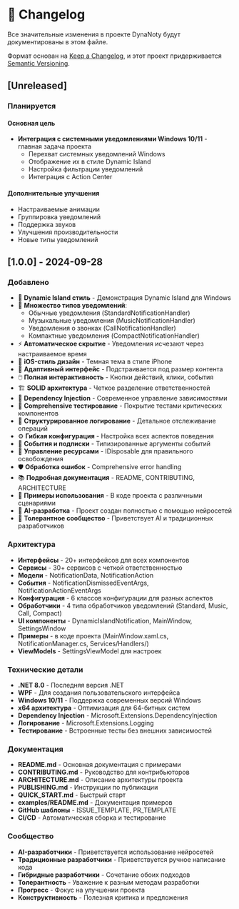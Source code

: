 # 📝 Changelog

Все значительные изменения в проекте DynaNoty будут документированы в этом файле.

Формат основан на [Keep a Changelog](https://keepachangelog.com/ru/1.0.0/),
и этот проект придерживается [Semantic Versioning](https://semver.org/lang/ru/).

## [Unreleased]

### Планируется

#### Основная цель
- **Интеграция с системными уведомлениями Windows 10/11** - главная задача проекта
  - Перехват системных уведомлений Windows
  - Отображение их в стиле Dynamic Island
  - Настройка фильтрации уведомлений
  - Интеграция с Action Center

#### Дополнительные улучшения
- Настраиваемые анимации
- Группировка уведомлений
- Поддержка звуков
- Улучшения производительности
- Новые типы уведомлений

## [1.0.0] - 2024-09-28

### Добавлено
- 🎯 **Dynamic Island стиль** - Демонстрация Dynamic Island для Windows
- 🔔 **Множество типов уведомлений**:
  - Обычные уведомления (StandardNotificationHandler)
  - Музыкальные уведомления (MusicNotificationHandler)
  - Уведомления о звонках (CallNotificationHandler)
  - Компактные уведомления (CompactNotificationHandler)
- ⚡ **Автоматическое скрытие** - Уведомления исчезают через настраиваемое время
- 🎨 **iOS-стиль дизайн** - Темная тема в стиле iPhone
- 📱 **Адаптивный интерфейс** - Подстраивается под размер контента
- 🖱️ **Полная интерактивность** - Кнопки действий, клики, события
- 🏗️ **SOLID архитектура** - Четкое разделение ответственностей
- 🔧 **Dependency Injection** - Современное управление зависимостями
- 🧪 **Comprehensive тестирование** - Покрытие тестами критических компонентов
- 📝 **Структурированное логирование** - Детальное отслеживание операций
- ⚙️ **Гибкая конфигурация** - Настройка всех аспектов поведения
- 🎪 **События и подписки** - Типизированные аргументы событий
- 🔄 **Управление ресурсами** - IDisposable для правильного освобождения
- 🛡️ **Обработка ошибок** - Comprehensive error handling
- 📚 **Подробная документация** - README, CONTRIBUTING, ARCHITECTURE
- 🎯 **Примеры использования** - В коде проекта с различными сценариями
- 🤖 **AI-разработка** - Проект создан полностью с помощью нейросетей
- 🤝 **Толерантное сообщество** - Приветствует AI и традиционных разработчиков

### Архитектура
- **Интерфейсы** - 20+ интерфейсов для всех компонентов
- **Сервисы** - 30+ сервисов с четкой ответственностью
- **Модели** - NotificationData, NotificationAction
- **События** - NotificationDismissedEventArgs, NotificationActionEventArgs
- **Конфигурация** - 6 классов конфигурации для разных аспектов
- **Обработчики** - 4 типа обработчиков уведомлений (Standard, Music, Call, Compact)
- **UI компоненты** - DynamicIslandNotification, MainWindow, SettingsWindow
- **Примеры** - в коде проекта (MainWindow.xaml.cs, NotificationManager.cs, Services/Handlers/)
- **ViewModels** - SettingsViewModel для настроек

### Технические детали
- **.NET 8.0** - Последняя версия .NET
- **WPF** - Для создания пользовательского интерфейса
- **Windows 10/11** - Поддержка современных версий Windows
- **x64 архитектура** - Оптимизация для 64-битных систем
- **Dependency Injection** - Microsoft.Extensions.DependencyInjection
- **Логирование** - Microsoft.Extensions.Logging
- **Тестирование** - Встроенные тесты без внешних зависимостей

### Документация
- **README.md** - Основная документация с примерами
- **CONTRIBUTING.md** - Руководство для контрибьюторов
- **ARCHITECTURE.md** - Описание архитектуры проекта
- **PUBLISHING.md** - Инструкции по публикации
- **QUICK_START.md** - Быстрый старт
- **examples/README.md** - Документация примеров
- **GitHub шаблоны** - ISSUE_TEMPLATE, PR_TEMPLATE
- **CI/CD** - Автоматическая сборка и тестирование

### Сообщество
- **AI-разработчики** - Приветствуется использование нейросетей
- **Традиционные разработчики** - Приветствуется ручное написание кода
- **Гибридные разработчики** - Сочетание обоих подходов
- **Толерантность** - Уважение к разным методам разработки
- **Прогресс** - Фокус на улучшении проекта
- **Конструктивность** - Полезная критика и предложения